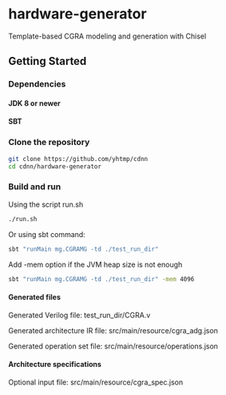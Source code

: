 hardware-generator
=======================

Template-based CGRA modeling and generation with Chisel

## Getting Started

### Dependencies

#### JDK 8 or newer

#### SBT


### Clone the repository

```sh
git clone https://github.com/yhtmp/cdnn
cd cdnn/hardware-generator
```

### Build and run

Using the script run.sh
```sh
./run.sh
```

Or using sbt command:
```sh
sbt "runMain mg.CGRAMG -td ./test_run_dir"
```

Add -mem option if the JVM heap size is not enough
```sh
sbt "runMain mg.CGRAMG -td ./test_run_dir" -mem 4096
```

#### Generated files

Generated Verilog file: test_run_dir/CGRA.v

Generated architecture IR file: src/main/resource/cgra_adg.json

Generated operation set file: src/main/resource/operations.json

#### Architecture specifications

Optional input file: src/main/resource/cgra_spec.json


